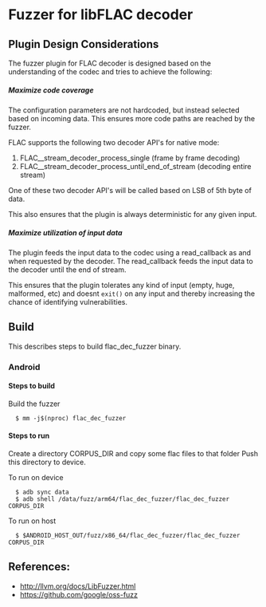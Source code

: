# Fuzzer for libFLAC decoder

## Plugin Design Considerations
The fuzzer plugin for FLAC decoder is designed based on the understanding of the
codec and tries to achieve the following:

##### Maximize code coverage
The configuration parameters are not hardcoded, but instead selected based on
incoming data. This ensures more code paths are reached by the fuzzer.

FLAC supports the following two decoder API's for native mode:
1. FLAC__stream_decoder_process_single (frame by frame decoding)
2. FLAC__stream_decoder_process_until_end_of_stream (decoding entire stream)

One of these two decoder API's will be called based on LSB of 5th byte of data.

This also ensures that the plugin is always deterministic for any given input.

##### Maximize utilization of input data
The plugin feeds the input data to the codec using a read_callback as and when
requested by the decoder. The read_callback feeds the input data to the decoder
until the end of stream.

This ensures that the plugin tolerates any kind of input (empty, huge,
malformed, etc) and doesnt `exit()` on any input and thereby increasing the
chance of identifying vulnerabilities.

## Build

This describes steps to build flac_dec_fuzzer binary.

### Android

#### Steps to build
Build the fuzzer
```
  $ mm -j$(nproc) flac_dec_fuzzer
```

#### Steps to run
Create a directory CORPUS_DIR and copy some flac files to that folder
Push this directory to device.

To run on device
```
  $ adb sync data
  $ adb shell /data/fuzz/arm64/flac_dec_fuzzer/flac_dec_fuzzer CORPUS_DIR
```
To run on host
```
  $ $ANDROID_HOST_OUT/fuzz/x86_64/flac_dec_fuzzer/flac_dec_fuzzer CORPUS_DIR
```

## References:
 * http://llvm.org/docs/LibFuzzer.html
 * https://github.com/google/oss-fuzz
